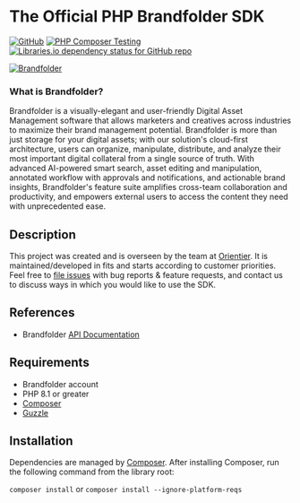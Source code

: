 # The Official PHP Brandfolder SDK

[![GitHub](https://img.shields.io/github/license/brandfolder/brandfolder-sdk-php)](https://github.com/brandfolder/brandfolder-sdk-php/blob/master/LICENSE)
[![PHP Composer Testing](https://github.com/brandfolder/brandfolder-sdk-php/workflows/PHP%20Composer%20Testing/badge.svg)](https://github.com/brandfolder/brandfolder-sdk-php/actions?query=workflow%3A%22PHP+Composer+Testing%22)
[![Libraries.io dependency status for GitHub repo](https://img.shields.io/librariesio/github/brandfolder/brandfolder-sdk-php)](https://packagist.org/packages/brandfolder/brandfolder-sdk-php)

[![Brandfolder](https://cdn.brandfolder.io/YUHW9ZNT/as/znoqr595/Primary_Brandfolder_Logo.png?width=400)](https://brandfolder.com)

### What is Brandfolder?

Brandfolder is a visually-elegant and user-friendly Digital Asset Management software that allows marketers and creatives across industries to maximize their brand management potential. Brandfolder is more than just storage for your digital assets; with our solution's cloud-first architecture, users can organize, manipulate, distribute, and analyze their most important digital collateral from a single source of truth. With advanced AI-powered smart search, asset editing and manipulation, annotated workflow with approvals and notifications, and actionable brand insights, Brandfolder's feature suite amplifies cross-team collaboration and productivity, and empowers external users to access the content they need with unprecedented ease.

## Description

This project was created and is overseen by the team at [Orientier](https://www.orientier.com). It is maintained/developed in fits and starts according to customer priorities. Feel free to [file issues](https://github.com/orientier/brandfolder-sdk-php/issues) with bug reports & feature requests, and contact us to discuss ways in which you would like to use the SDK.

## References

- Brandfolder [API Documentation](https://developers.brandfolder.com)

## Requirements

- Brandfolder account
- PHP 8.1 or greater
- [Composer](https://getcomposer.org)
- [Guzzle](https://github.com/guzzle/guzzle)

## Installation

Dependencies are managed by [Composer](https://getcomposer.org). After
installing Composer, run the following command from the library root:

`composer install`
or
`composer install --ignore-platform-reqs`
